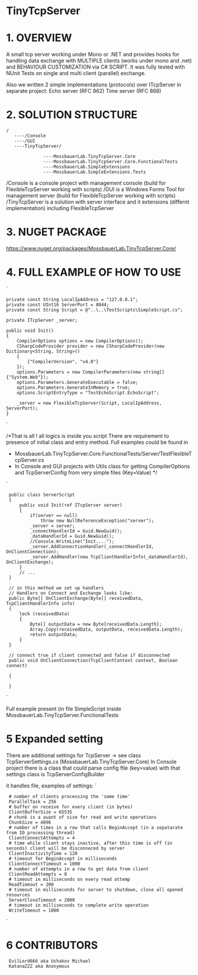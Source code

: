 # TinyTcpServer

# 1. OVERVIEW
A small tcp server working under Mono or .NET and provides hooks for handling data exchange with MULTIPLE clients (works under mono and .net) and BEHAVIOUR CUSTOMIZATION via C# SCRIPT.
It was fully tested with NUnit Tests on single and multi client (parallel) exchange.

Also we written 2 simple implementations (protocols) over ITcpServer in separate project:
Echo server (RFC 862)
Time server (RFC 868)

# 2. SOLUTION STRUCTURE

    /   
       ----/Console
       ----/GUI
       ----TinyTcpServer/

                  ----MossbauerLab.TinyTcpServer.Core
                  ----MossbauerLab.TinyTcpServer.Core.FunctionalTests
                  ----MossbauerLab.SimpleExtensions
                  ----MossbauerLab.SimpleExtensions.Tests
                  
/Console is a console project with management console (build for FlexibleTcpServer working with scripts)
/GUI is a Windows Forms Tool for management server (build for FlexibleTcpServer working with scripts)
/TinyTcpServer is a solution with server interface and it extensions (differnt implementation) including FlexibleTcpServer

# 3. NUGET PACKAGE
https://www.nuget.org/packages/MossbauerLab.TinyTcpServer.Core/

# 4. FULL EXAMPLE OF HOW TO USE
`

    private const String LocalIpAddress = "127.0.0.1"; 
    private const UInt16 ServerPort = 8044;   
    private const String Script = @"..\..\TestScripts\SimpleScript.cs";
        
    private ITcpServer _server;

    public void Init()
    {
        CompilerOptions options = new CompilerOptions();
        CSharpCodeProvider provider = new CSharpCodeProvider(new Dictionary<String, String>()
        {
            {"CompilerVersion", "v4.0"}
        });
        options.Parameters = new CompilerParameters(new string[] {"System.Web"});
        options.Parameters.GenerateExecutable = false;
        options.Parameters.GenerateInMemory = true;
        options.ScriptEntryType = "TestEchoScript.EchoScript";
        
        _server = new FlexibleTcpServer(Script, LocalIpAddress, ServerPort);    
    }
`

/*That is all ! all logics is inside you script
There are requirement to presence of initial class and entry method. Full examples could be found in
- MossbauerLab.TinyTcpServer.Core.FunctionalTests/Server/TestFlexibleTcpServer.cs
- In Console and GUI projects with Utils class for getting CompilerOptions and TcpServerConfig from very simple files (Key=Value)
*/

`

     public class ServerScript
     {
         public void Init(ref ITcpServer server)
         {
             if(server == null)
                 throw new NullReferenceException("server");
             _server = server;
             _connectHandlerId = Guid.NewGuid();
             _dataHandlerId = Guid.NewGuid();
             //Console.WriteLine("Init....");
             _server.AddConnectionHandler(_connectHandlerId, OnClientConnection);
             _server.AddHandler(new TcpClientHandlerInfo(_dataHandlerId), OnClientExchange);
         }
         // ...
     }
 
     // in this method we set up handlers
     // Handlers on Connect and Exchange looks like:
     public Byte[] OnClientExchange(Byte[] receivedData, TcpClientHandlerInfo info)
     {
         lock (receivedData)
         {
             Byte[] outputData = new Byte[receivedData.Length];
             Array.Copy(receivedData, outputData, receivedData.Length);
             return outputData;
         }
     }
     
     // connect true if client connected and false if disconnected 
     public void OnClientConnection(TcpClientContext context, Boolean connect)  
     
     {
            
     }
 `
 
 Full example present (in file SimpleScript inside MossbauerLab.TinyTcpServer.FunctionalTests
 
 # 5 Expanded setting
 There are additional settings for TcpServer -> see class TcpServerSettings.cs (MossbauerLab.TinyTcpServer.Core)
 In Console project there is a class that could parse config ftle (key=value) with that settings class is TcpServerConfigBuilder
 
 it handles file, examples of settings:
 `
 
     # number of clients processing the 'same time'
     ParallelTask = 256
     # buffer on receive for every client (in bytes)
     ClientBufferSize = 65535
     # chunk is a auant of size for read and write operations
     ChunkSize = 4096
     # number of times in a row that calls BeginAccept (in a sepatarate from IO processing thread)
     ClientConnectAttempts = 4
     # time while client stays inactive, after this time is off (in seconds) client will be disconneced by server
     ClientInactivityTime = 120
     # timeout for BeginAccept in milliseconds
     ClientConnectTimeout = 1000
     # number of attempts in a row to get data from client
     ClientReadAttempts = 8
     # timeout in milliseconds on every read attemp 
     ReadTimeout = 200
     # timeout in milliseconds for server to shutdown, close all opened resources
     ServerCloseTimeout = 2000
     # timeout in milliseconds to complete write operation
     WriteTimeout = 1000 
`
 # 6 CONTRIBUTORS
     EvilLord666 aka Ushakov Michael
     KatanaZZZ aka Anonymous
